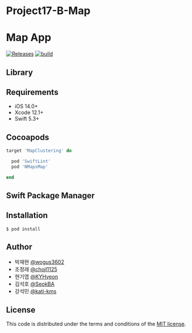 # Project17-B-Map

# Map App 
[![Releases](https://img.shields.io/github/v/release/boostcamp-2020/Project17-B-Map)](https://github.com/boostcamp-2020/Project17-B-Map/releases)
[![build](https://github.com/boostcamp-2020/Project17-B-Map/workflows/iOS%20CI/badge.svg)](https://github.com/boostcamp-2020/Project17-B-Map/actions)


## Library


## Requirements
 - iOS 14.0+
 - Xcode 12.1+
 - Swift 5.3+
 
## Cocoapods

```ruby
target 'MapClustering' do

  pod 'SwiftLint'
  pod 'NMapsMap'

end
```

## Swift Package Manager


## Installation

```
$ pod install
```


## Author

- 박재현 [@wogus3602](https://github.com/wogus3602)
- 조정래 [@chojl1125](https://github.com/chojl1125)
- 현기엽 [@KYHyeon](https://github.com/KYHyeon)
- 김석호 [@SeokBA](https://github.com/SeokBA)
- 강석민 [@kati-kms](https://github.com/kati-kms)

## License

This code is distributed under the terms and conditions of the [MIT license](LICENSE). 
